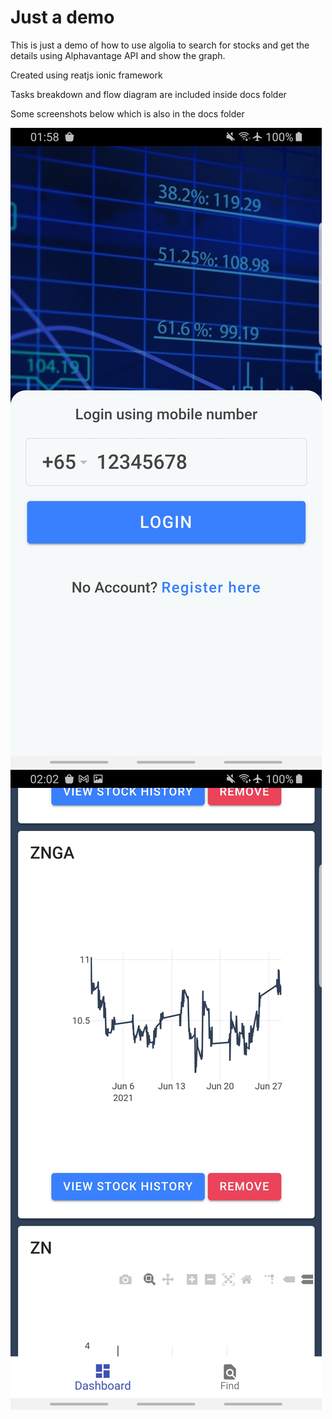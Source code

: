 # Just a demo

This is just a demo of how to use algolia to search for stocks and get the details using Alphavantage API and show the graph.

Created using reatjs ionic framework

Tasks breakdown and flow diagram are included inside docs folder

Some screenshots below which is also in the docs folder

![alt text](https://github.com/milbertcale/challenge/blob/master/docs/Screenshot_20210630-015830_challenge.jpg)
![alt text](https://github.com/milbertcale/challenge/blob/master/docs/Screenshot_20210630-020221_challenge.jpg)
